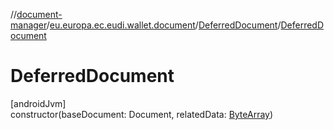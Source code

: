 //[document-manager](../../../index.md)/[eu.europa.ec.eudi.wallet.document](../index.md)/[DeferredDocument](index.md)/[DeferredDocument](-deferred-document.md)

# DeferredDocument

[androidJvm]\
constructor(baseDocument: Document, relatedData: [ByteArray](https://kotlinlang.org/api/latest/jvm/stdlib/kotlin-stdlib/kotlin/-byte-array/index.html))
